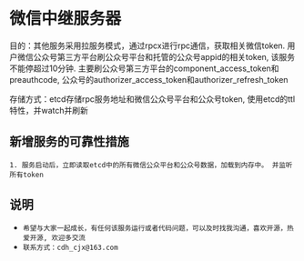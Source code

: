 # 微信中继服务器
 目的：其他服务采用拉服务模式，通过rpcx进行rpc通信，获取相关微信token. 用户微信公众号第三方平台刷公众号平台和托管的公众号appid的相关token, 该服务不能停超过10分钟. 主要刷公众号第三方平台的component_access_token和preauthcode, 公众号的authorizer_access_token和authorizer_refresh_token

 存储方式：etcd存储rpc服务地址和微信公众号平台和公众号token, 使用etcd的ttl特性，并watch并刷新

## 新增服务的可靠性措施
    1. 服务启动后，立即读取etcd中的所有微信公众平台和公众号数据，加载到内存中。 并监听所有token

## 说明

+ `希望与大家一起成长，有任何该服务运行或者代码问题，可以及时找我沟通，喜欢开源，热爱开源, 欢迎多交流`   
+ `联系方式：cdh_cjx@163.com`
